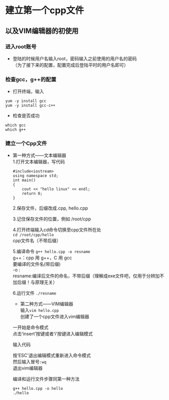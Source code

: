 # 建立第一个cpp文件
## 以及VIM编辑器的初使用
### 进入root账号
* 登陆的时候用户名输入root，密码输入之前使用的用户名的密码      
（为了接下来的配置，配置完成后登陆平时的用户名即可）

### 检查gcc，g++的配置
* 打开终端，输入       
```
yum -y install gcc
yum -y install gcc-c++
```
* 检查是否成功
```
which gcc
which g++
```

### 建立一个Cpp文件     
* 第一种方式——文本编辑器        
  1.打开文本编辑器，写代码            
    ```
    #include<iostream>
    using namespace std;
    int main()
    {
        cout << "hello linux" << endl;
        return 0;
    }
    ```
  2.保存文件，后缀改成.cpp, hello.cpp           
  
  3.记住保存文件的位置，例如 /root/cpp         
  
  4.打开终端输入cd命令切换至cpp文件所在处       
    `cd /root/cpp/hello `     
     cpp文件名（不带后缀）       
     
  5.编译命令
    `g++ hello.cpp -o resname`        
    g++：cpp 用 g++，C 用 gcc     
    要编译的文件名(带后缀)             
    -o :          
    resname:编译后文件的命名，不带后缀（理解成exe文件吧，仅用于分辨加不加后缀！与原理无关）         
    
  6.运行文件
    ` ./resname `

    
  * 第二种方式——VIM编辑器       
   输入` vim hello.cpp `          
   创建了一个cpp文件进入vim编辑器     

   一开始是命令模式     
   点击‘insert’按键或者‘i'按键进入编辑模式    

   输入代码     

   按’ESC'退出编辑模式重新进入命令模式     
   然后输入冒号` :wq `      
   退出vim编辑器

   编译和运行文件步骤同第一种方法
   ```
   g++ hello.cpp -o hello
   ./hello
   ```
 
 
    
    
